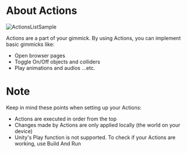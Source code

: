 
# About Actions
![ActionsListSample](img/ActionsListSample.jpg)

Actions are a part of your gimmick.
By using Actions, you can implement basic gimmicks like:

- Open browser pages
- Toggle On/Off objects and colliders
- Play animations and audios ...etc.

# Note
Keep in mind these points when setting up your Actions:

- Actions are executed in order from the top
- Changes made by Actions are only applied locally (the world on your device)
- Unity's Play function is not supported. To check if your Actions are working, use Build And Run